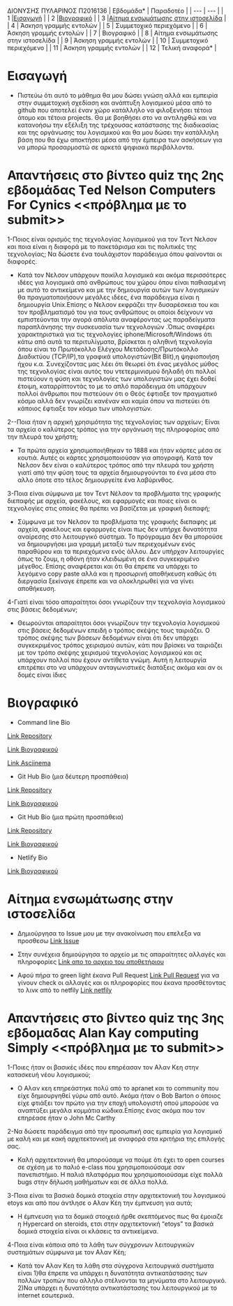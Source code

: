 ΔΙΟΝΥΣΗΣ ΠΥΛΑΡΙΝΟΣ
Π2016136
| Εβδομάδα* | Παραδοτέο |
| --- | --- |
| 1 |[Eισαγωγή](#Εισαγωγή) |
| 2 |[Βιογραφικό](#Βιογραφικό) |
| 3 |[Αίτημα ενσωμάτωσης στην ιστοσελίδα](#Αίτημα-ενσωμάτωσης-στην-ιστοσελίδα) |
| 4 | Άσκηση γραμμής εντολών |
| 5 | Συμμετοχικό περιεχόμενο |
| 6 | Άσκηση γραμμής εντολών |
| 7 | Βιογραφικό |
| 8 | Αίτημα ενσωμάτωσης στην ιστοσελίδα |
| 9 | Άσκηση γραμμής εντολών |
| 10 | Συμμετοχικό περιεχόμενο |
| 11 | Άσκηση γραμμής εντολών |
| 12 | Τελική αναφορά* |

# Εισαγωγή
  - Πιστεύω ότι αυτό το μάθημα θα μου δώσει γνώση αλλά και εμπειρία  στην συμμετοχική σχεδίαση και ανάπτυξη λογισμικού μέσα από το github που αποτελεί έναν χώρο κατάλληλο να φιλοξενήσει τέτοια άτομο και τέτοια projects. Θα με βοηθήσει στο να αντιληφθώ και να κατανοήσω την εξέλιξη της τρέχουσας κατάστασης της διαδικασίας και της οργάνωσης του λογισμικού και θα μου δώσει την κατάλληλη βάση που θα έχω αποκτήσει μέσα από την έμπειρα των ασκήσεων για να μπορώ προσαρμοστώ σε αρκετά ψηφιακά περιβάλλοντα. 



# Απαντήσεις στο βίντεο quiz της 2ης εβδομάδας Τed Νelson Computers For Cynics  <<πρόβλημα με το submit>> 

1-Ποιος είναι ορισμός της τεχνολογίας λογισμικού για τον Τεντ Νελσον και ποια είναι η διαφορά με το πακετάρισμα και τις πολιτικές της τεχνολογίας; Να δώσετε ένα τουλάχιστον παράδειγμα όπου φαίνονται οι διαφορές.  

  - Κατά τον Νελσον υπάρχουν ποικίλα λογισμικά και ακόμα περισσότερες ιδέες για λογισμικά από ανθρώπους του χώρου όπου είναι παθιασμένη με αυτό το αντικείμενο και με την δημιουργία αυτών των λογισμικών θα πραγματοποιήσουν μεγάλες ιδέες, ένα παράδειγμα είναι η δημιουργία Unix.Επίσης ο Νελσον εκφράζει την δυσαρέσκεια του και τον προβληματισμό του για τους ανθρώπους οι οποίοι δείχνουν να εμπιστεύονται την αγορά απόλυτα αναφέροντας ως παραδείγματα παραπλάνησης την συσκευασία των τεχνολογιών .Όπως αναφέρει χαρακτηριστικά για τις τεχνολογίες iphone/Microsoft/Windows ότι κάτω από αυτά τα περιτυλίγματα, βρίσκεται η αληθινή τεχνολογία όπου είναι το Πρωτόκολλο Ελέγχου Μετάδοσης/Πρωτόκολλο Διαδικτύου (TCP/IP),τα γραφικά υπολογιστών(Bit Blit),η ψηφιοποιήση ήχου κ.α. Συνεχίζοντας μας λέει ότι θεωρεί ότι ένας μεγάλος μύθος της τεχνολογίας είναι αυτός του ντετερμινισμού δηλαδή ότι πολλοί πιστεύουν η φύση και τεχνολογίες των υπολογιστών μας έχει δοθεί έτοιμη, καταρρίπτοντάς το με το απλό παράδειγμα ότι υπάρχουν πολλοί άνθρωποι που πιστεύουν ότι ο Θεός έφτιαξε τον πραγματικό κόσμο αλλά δεν γνωρίζει κανέναν και καμία όπου να πιστεύει ότι κάποιος έφτιαξε τον κόσμο των υπολογιστών. 


2--Ποια ήταν η αρχική χρησιμότητα της τεχνολογίας των αρχείων; Είναι τα αρχεία ο καλύτερος τρόπος για την οργάνωση της πληροφορίας από την πλευρά του χρήστη; 

   - Τα πρώτα αρχεία χρησιμοποιήθηκαν το 1888 και ήταν κάρτες μέσα σε κουτιά. Αυτές οι κάρτες χρησιμοποιούσαν για απογραφή. Κατά τον Νελσον δεν είναι ο καλύτερος τρόπος από την πλευρά του χρήστη γιατί από την φύση τους τα αρχεία δημιουργούνται το ένα μέσα στο αλλο όποτε στο τέλος δημιουργείτε ένα λαβύρινθος.
 
 
 3-Ποια είναι σύμφωνα με τον Τεντ Νέλσον τα προβλήματα της γραφικής διεπαφής με αρχεία, φακέλους, και εφαρμογές και ποιες είναι οι τεχνολογίες στις οποίες θα πρέπει να βασίζεται με γραφική διεπαφή; 
   - Σύμφωνα με τον Νελσον τα προβλήματα της γραφικής διεπαφης με αρχεία, φακέλους και εφαρμογές είναι πως δεν υπήρχε δυνατότητα αναίρεσης στο λειτουργικό σύστημα. Το πρόγραμμα δεν θα μπορούσε να δημιουργήσει μια γραμμή μεταξύ των περιεχομένων ενός παραθύρου και τα περιεχόμενα ενός άλλου. Δεν υπήρχαν λειτουργίες όπως το ζουμ, η οθόνη ήταν κλειδωμένη σε ένα συγκεκριμένο μέγεθος. Επίσης αναφέρεται και ότι θα έπρεπε να υπάρχει το λεγόμενο copy paste αλλά και η προσωρινή αποθήκευση καθώς ότι διεργασία ξεκίναγε έπρεπε και να ολοκληρωθεί για να γίνει αποθήκευση.  
 
 
 
 4-Γιατί είναι τόσο απαραίτητοι όσοι γνωρίζουν την τεχνολογία λογισμικού στις βάσεις δεδομένων;  

  - Θεωρούνται απαραίτητοι όσοι γνωρίζουν την τεχνολογία λογισμικού στις βάσεις δεδομένων επειδή ο τρόπος σκέψης τους ταιριάζει. Ο τρόπος σκέψης των βάσεων δεδομένων είναι ότι δεν υπάρχει συγκεκριμένος τρόπος χειρισμού αυτών, κάτι που βρίσκει να ταιριάζει με τον τρόπο σκέψης χειρισμού τεχνολογίας λογισμικού και ας υπάρχουν πολλοί που έχουν αντίθετα γνώμη. Αυτή η λειτουργία επιτρέπει στο να υπάρχουν ανταγωνιστικές διατάξεις ακόμα και αν οι δομές είναι ίδιες 
 
 
# Βιογραφικό
  - Command line Bio

[Link Repository](https://github.com/p16pyla/cv-1) 

[Link Βιογραφικού](https://p16pyla.github.io/cv-1/) 

[Link Asciinema](https://asciinema.org/a/ak8CxOWnEe4WbNgREDJmAqN2c)

  - Git Hub Bio (μια δέυτερη προσπάθεια)
   
  [Link Repository](https://github.com/p16pyla/modern-resume-theme/tree/2016136)
  
  [Link Βιογραφικού](https://p16pyla.github.io/modern-resume-theme/)


  - Git Hub Bio (μια πρώτη προσπάθεια)

[Link Repository](https://github.com/p16pyla/resume-sw1)

[Link Βιογραφικού](https://p16pyla.github.io/resume-sw1/)

  - Netlify Bio  
 
 [Link Βιογραφικού](https://p16pylacv.netlify.app/)




# Αίτημα ενσωμάτωσης στην ιστοσελίδα


- Δημιούργησα το Issue μου με την ανακοίνωση που επελεξα να προσθεσω
[Link Issue](https://github.com/ioniodi/sitegr/issues/55) 

- Στην συνέχεια δημιούργησα το αρχείο με τις απαραίτητες αλλαγές και πληροφορίες
[Link απο το αρχειο του αποθετήριου](https://github.com/p16pyla/sitegr/blob/9094ea5d724ad9b4cd8f902aceae4139b23ef40c/all_collections/_posts/2020-10-22-international-workshop.md)

- Αφού πήρα το green light έκανα Pull Request [Link Pull Request](https://github.com/ioniodi/sitegr/pull/106) για να γίνουν check οι αλλαγές και οι πληροφορίες που έκανα προσθέτοντας το λινκ από το netfily [Link netfily](https://deploy-preview-106--epic-hamilton-da9ac8.netlify.app/posts/2020/10/22/international-workshop/) 

# Απαντήσεις στο βίντεο quiz της 3ης εβδομαδας Alan Kay computing Simply <<πρόβλημα με το submit>> 

1-Ποιες ήταν οι βασικές ιδέες που επηρέασαν τον Αλαν Κεη στην κατασκευή νέου λογισμικού; 

  

   - Ο Αλαν κεη επηρεάστηκε πολύ από το apranet και το community που είχε δημιουργηθεί γύρω από αυτό. Ακόμα ήταν ο Bob Barton o όποιος είχε φτιάξει τον πρώτο για την εποχή υπολογιστή οπού μπορούσε να αναπτύξει μεγάλα κομμάτια κώδικα.Επίσης ένας ακόμα που τον επηρέασε ήταν ο John Mc Carthy 

  

2-Να δώσετε παράδειγμα από την προσωπική σας εμπειρία για λογισμικό με καλή και με κακή αρχιτεκτονική με αναφορά στα κριτήρια της επιλογής σας. 

 

   - Καλή αρχιτεκτονική θα μπορούσαμε να πούμε ότι έχει το open courses σε σχέση με το παλιό e-class που χρησιμοποιούσαμε σαν πανεπιστήμιο. Η παλιά πλατφόρμα που χρησιμοποιούσαμε είχε πολλά bugs στην δήλωση μαθήματων και σε άλλα πολλά. 

 

 
  

3-Ποια είναι τα βασικά δομικά στοιχεία στην αρχιτεκτονική του λογισμικού etoys και από που άντλησε ο Αλαν Κέη την έμπνευση για αυτά; 

  

   - Η έμπνευση για τα δομικά στοιχειά ήρθε σκεπτόμενος πως θα έμοιαζε η Hypercard on steroids, ετσι στην αρχιτεκτονική “etoys” τα βασικά δομικά στοιχεία είναι  οι κλάσεις τα αντικείμενα. 

  

4-Ποια είναι κάποια από τα λάθη των σύγχρονων λειτουργικών συστημάτων σύμφωνα με τον Αλαν Κέη;  

   - Κατά τον Αλαν Κεη τα λάθη στα σύγχρονα λειτουργικά συστήματα είναι 1)θα έπρεπε να υπάρχει η δυνατότητα αντικατάστασης των πολλών τροπών που αλληλο στέλνονται τα μηνύματα στο λειτουργικό. 2)Να υπάρχει η δυνατότητα αντικατάστασης του λειτουργικού με το internet εσωτερικά. 

 
